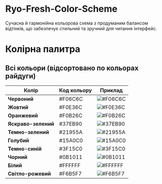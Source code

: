 # Ryo-Fresh-Color-Scheme
Сучасна й гармонійна кольорова схема з продуманим балансом відтінків, що забезпечує стильний та зручний для читання інтерфейс.
# Колірна палитра

## Всі кольори (відсортовано по кольорах райдуги)

| Колір              | Код кольору | Приклад                          |
|--------------------|-------------|----------------------------------|
| **Червоний**       | #F06C6C     | ![#F06C6C](https://placehold.co/50x50/F06C6C/F06C6C.png) |
| **Жовтий**         | #F0E36C     | ![#F0E36C](https://placehold.co/50x50/F0E36C/F0E36C.png) |
| **Оранжевий**      | #F0B26C     | ![#F0B26C](https://placehold.co/50x50/F0B26C/F0B26C.png) |
| **Яскраво-зелений**| #37EB90     | ![#37EB90](https://placehold.co/50x50/37EB90/37EB90.png) |
| **Темно-зелений**  | #21955A     | ![#21955A](https://placehold.co/50x50/21955A/21955A.png) |
| **Голубий**        | #15A0C0     | ![#15A0C0](https://placehold.co/50x50/15A0C0/15A0C0.png) |
| **Темно-синій**    | #3F15C0     | ![#3F15C0](https://placehold.co/50x50/3F15C0/3F15C0.png) |
| **Чорний**         | #0B1011     | ![#0B1011](https://placehold.co/50x50/0B1011/0B1011.png) |
| **Білий**          | #FFFFFF     | ![#FFFFFF](https://placehold.co/50x50/FFFFFF/FFFFFF.png) |
| **Світло-рожевий** | #F6B5F7     | ![#F6B5F7](https://placehold.co/50x50/F6B5F7/F6B5F7.png) |
